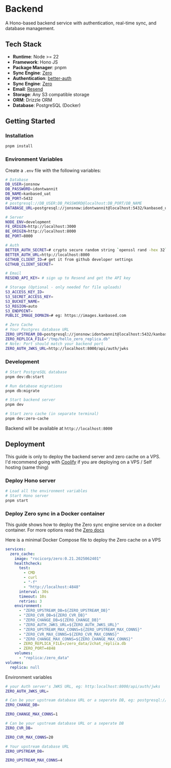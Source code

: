 # Backend

A Hono-based backend service with authentication, real-time sync, and database management.

## Tech Stack

- **Runtime**: Node >= 22
- **Framework**: Hono JS
- **Package Manager**: pnpm
- **Sync Engine**: [Zero](https://zero.rocicorp.dev/docs/introduction)
- **Authentication**: [better-auth](https://www.better-auth.com/)
- **Sync Engine**: [Zero](https://zero.rocicorp.dev/docs/introduction)
- **Email**: [Resend](https://resend.com/)
- **Storage**: Any S3 compatible storage
- **ORM**: Drizzle ORM
- **Database**: PostgreSQL (Docker)

## Getting Started

### Installation

```bash
pnpm install
```

### Environment Variables

Create a `.env` file with the following variables:

```bash
# Database
DB_USER=jonsnow
DB_PASSWORD=idontwannit
DB_NAME=kanbased_uat
DB_PORT=5432
# postgresql://DB_USER:DB_PASSWORD@localhost:DB_PORT/DB_NAME
DATABASE_URL=postgresql://jonsnow:idontwannit@localhost:5432/kanbased_uat

# Server
NODE_ENV=development
FE_ORIGIN=http://localhost:3000
BE_ORIGIN=http://localhost:8000
BE_PORT=8000

# Auth
BETTER_AUTH_SECRET=# crypto secure random string `openssl rand -hex 32`
BETTER_AUTH_URL=http://localhost:8000
GITHUB_CLIENT_ID=# get it from github developer settings
GITHUB_CLIENT_SECRET=

# Email
RESEND_API_KEY= # sign up to Resend and get the API key

# Storage (Optional - only needed for file uploads)
S3_ACCESS_KEY_ID=
S3_SECRET_ACCESS_KEY=
S3_BUCKET_NAME=
S3_REGION=auto
S3_ENDPOINT=
PUBLIC_IMAGE_DOMAIN=# eg: https://images.kanbased.com

# Zero Cache
# Your Postgres database URL
ZERO_UPSTREAM_DB=postgresql://jonsnow:idontwannit@localhost:5432/kanbased_uat
ZERO_REPLICA_FILE="/tmp/hello_zero_replica.db"
# Note: Port should match your backend port
ZERO_AUTH_JWKS_URL=http://localhost:8000/api/auth/jwks
```

### Development

```bash
# Start PostgreSQL database
pnpm dev:db:start

# Run database migrations
pnpm db:migrate

# Start backend server
pnpm dev

# Start zero cache (in separate terminal)
pnpm dev:zero-cache
```

Backend will be available at `http://localhost:8000`

## Deployment

This guide is only to deploy the backend server and zero cache on a VPS. I'd recommend going with [Coolify](https://coolify.io) if you are deploying on a VPS / Self hosting (same thing)

### Deploy Hono server

```bash
# Load all the environment variables
# Start Hono server
pnpm start
```

### Deploy Zero sync in a Docker container

This guide shows how to deploy the Zero sync engine service on a docker container. For more options read the [Zero docs](https://zero.rocicorp.dev/docs/deployment)

Here is a minimal Docker Compose file to deploy the Zero cache on a VPS

```yaml
services:
  zero_cache:
    image: "rocicorp/zero:0.21.2025062401"
    healthcheck:
      test:
        - CMD
        - curl
        - "-f"
        - "http://localhost:4848"
      interval: 30s
      timeout: 10s
      retries: 3
    environment:
      - "ZERO_UPSTREAM_DB=${ZERO_UPSTREAM_DB}"
      - "ZERO_CVR_DB=${ZERO_CVR_DB}"
      - "ZERO_CHANGE_DB=${ZERO_CHANGE_DB}"
      - "ZERO_AUTH_JWKS_URL=${ZERO_AUTH_JWKS_URL}"
      - "ZERO_UPSTREAM_MAX_CONNS=${ZERO_UPSTREAM_MAX_CONNS}"
      - "ZERO_CVR_MAX_CONNS=${ZERO_CVR_MAX_CONNS}"
      - "ZERO_CHANGE_MAX_CONNS=${ZERO_CHANGE_MAX_CONNS}"
      - ZERO_REPLICA_FILE=/zero_data/zchat_replica.db
      - ZERO_PORT=4848
    volumes:
      - "replica:/zero_data"
volumes:
  replica: null
```

Environment variables

```bash
# your Auth server's JWKS URL, eg: http:localhost:8000/api/auth/jwks
ZERO_AUTH_JWKS_URL=

# Can be your upstream database URL or a seperate DB, eg: postgresql://jonsnow:idontwannit@localhost:5432/kanbased_uat
ZERO_CHANGE_DB=

ZERO_CHANGE_MAX_CONNS=1

# Can be your upstream database URL or a seperate DB
ZERO_CVR_DB=

ZERO_CVR_MAX_CONNS=20

# Your upstream database URL
ZERO_UPSTREAM_DB=

ZERO_UPSTREAM_MAX_CONNS=4
```
